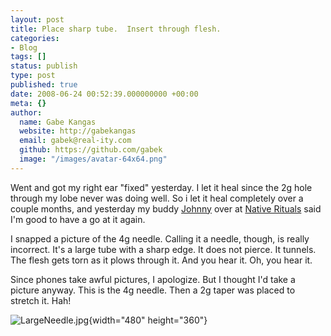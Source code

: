 ```yaml
---
layout: post
title: Place sharp tube.  Insert through flesh.
categories:
- Blog
tags: []
status: publish
type: post
published: true
date: 2008-06-24 00:52:39.000000000 +00:00
meta: {}
author:
  name: Gabe Kangas
  website: http://gabekangas
  email: gabek@real-ity.com
  github: https://github.com/gabek
  image: "/images/avatar-64x64.png"
---
```

Went and got my right ear \"fixed\" yesterday. I let it heal since the 2g hole through my lobe never was doing well. So i let it heal completely over a couple months, and yesterday my buddy [Johnny](http://native-rituals.com/johnny.html) over at [Native Rituals](http://native-rituals.com/) said I\'m good to have a go at it again.

I snapped a picture of the 4g needle. Calling it a needle, though, is really incorrect. It\'s a large tube with a sharp edge. It does not pierce. It tunnels. The flesh gets torn as it plows through it. And you hear it. Oh, you hear it.

Since phones take awful pictures, I apologize. But I thought I\'d take a picture anyway. This is the 4g needle. Then a 2g taper was placed to stretch it. Hah!

![LargeNeedle.jpg](http://www.real-ity.com/blog/wp-content/uploads/2008/06/LargeNeedle.jpg){width="480" height="360"}
